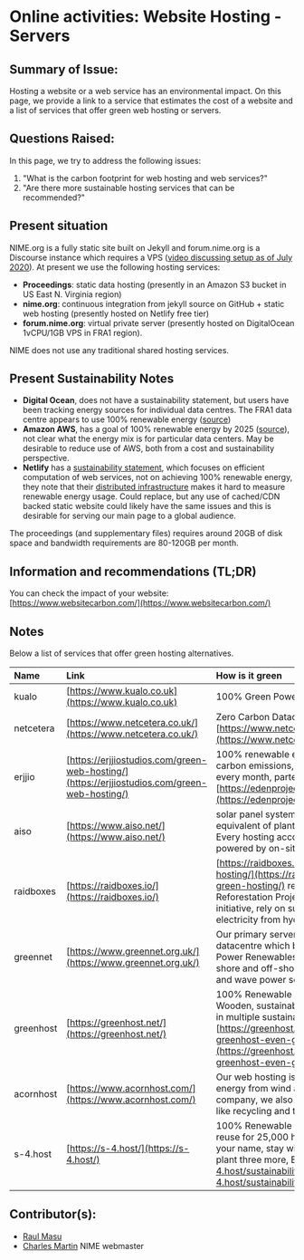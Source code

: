# Online activities: Website Hosting - Servers

## Summary of Issue:

Hosting a website or a web service has an environmental impact. On this page, we provide a link to a service that estimates the cost of a website and a list of services that offer green web hosting or servers.

## Questions Raised:

In this page, we try to address the following issues:

1. "What is the carbon footprint for web hosting and web services?"
2. "Are there more sustainable hosting services that can be recommended?"

## Present situation

NIME.org is a fully static site built on Jekyll and forum.nime.org is a Discourse instance which requires a VPS \([video discussing setup as of July 2020](https://youtu.be/8p5HJh-DwBk)\). At present we use the following hosting services:

* **Proceedings**: static data hosting \(presently in an Amazon S3 bucket in US East N. Virginia region\)
* **nime.org**: continuous integration from jekyll source on GitHub + static web hosting \(presently hosted on Netlify free tier\)
* **forum.nime.org**: virtual private server \(presently hosted on DigitalOcean 1vCPU/1GB VPS in FRA1 region\).

NIME does not use any traditional shared hosting services.

## Present Sustainability Notes

* **Digital Ocean**, does not have a sustainability statement, but users have been tracking energy sources for individual data centres. The FRA1 data centre appears to use 100% renewable energy \([source](https://www.digitalocean.com/community/questions/what-kind-of-electricity-do-you-run-on)\)
* **Amazon AWS**, has a goal of 100% renewable energy by 2025 \([source](https://sustainability.aboutamazon.com/environment/the-cloud)\), not clear what the energy mix is for particular data centers. May be desirable to reduce use of AWS, both from a cost and sustainability perspective.
* **Netlify** has a [sustainability statement](https://www.netlify.com/sustainability/), which focuses on efficient computation of web services, not on achieving 100% renewable energy, they note that their [distributed infrastructure](https://community.netlify.com/t/is-netlify-powered-by-renewable-energy/3951) makes it hard to measure renewable energy usage. Could replace, but any use of cached/CDN backed static website could likely have the same issues and this is desirable for serving our main page to a global audience.

The proceedings \(and supplementary files\) requires around 20GB of disk space and bandwidth requirements are 80-120GB per month.

## Information and recommendations \(TL;DR\)

You can check the impact of your website: [https://www.websitecarbon.com/](https://www.websitecarbon.com/)

## Notes

Below a list of services that offer green hosting alternatives.

| Name | Link | How is it green | cost web hosting | Server |
| :--- | :--- | :--- | :--- | :--- |
| kualo | [https://www.kualo.co.uk](https://www.kualo.co.uk) | 100% Green Powered | 3 \(10gb\)- 10 \(50gb\)/month | 24 month |
| netcetera | [https://www.netcetera.co.uk/](https://www.netcetera.co.uk/) | Zero Carbon Datacentre [https://www.netcetera.co.uk/datacentre/\#green](https://www.netcetera.co.uk/datacentre/#green) | 3 \(5gb\) 6.60 \(20 gb\) per month [https://www.netcetera.co.uk/hosting/](https://www.netcetera.co.uk/hosting/) | 55 \(8 tb 512gb ram\) 110 \(10 tb 128 gb ram\) |
| erjjio | [https://erjjiostudios.com/green-web-hosting/](https://erjjiostudios.com/green-web-hosting/) | 100% renewable energy, optimise it to reduce its carbon emissions, and plant trees on your behalf every month, partenship with [https://edenprojects.org/](https://edenprojects.org/) | 5\(10 GB\)/month'7 \(Unlimited disk storage\) |  |
| aiso | [https://www.aiso.net/](https://www.aiso.net/) | solar panel system, according to their count is the equivalent of planting 8 acres of trees per year. Every hosting account with AISO is green and powered by on-site solar. | $6.25 \(10 GB \) | 10 \(30gb 1gb ram\), 45 \(50 gb  4 gb ram\) \(many packages, two are examples\) |
| raidboxes | [https://raidboxes.io/](https://raidboxes.io/) | [https://raidboxes.io/it/wordpress-green-hosting/](https://raidboxes.io/it/wordpress-green-hosting/)  reforestation of Eden Reforestation Projects, support the Get Mads initiative, rely on sustainable, certified green electricity from hydropower, \(only wordpress\) | 15 per month \(1wordpress website 5gb ssd\) | - |
| greennet | [https://www.greennet.org.uk/](https://www.greennet.org.uk/) | Our primary servers are located in a London datacentre which buys its electricity from Scottish Power Renewables, generated from British on-shore and off-shore wind as well as some tidal and wave power sources. | £108.00 inc. VAT per year \(1bg\) |  |
| greenhost | [https://greenhost.net/](https://greenhost.net/) | 100% Renewable energy from local windmills Wooden, sustainable office building  Participating in multiple sustainability projects [https://greenhost.net/blog/2018/02/22/making-greenhost-even-greener/](https://greenhost.net/blog/2018/02/22/making-greenhost-even-greener/) | € 51.00 / year \(1000 MB \), € 108.00 / year 5 GB  [https://greenhost.net/products/hosting/](https://greenhost.net/products/hosting/) | € 5.75 / month  \(5 GB \)[https://greenhost.net/products/vps/](https://greenhost.net/products/vps/) |
| acornhost | [https://www.acornhost.com/](https://www.acornhost.com/) | Our web hosting is powered by 100% green energy from wind and solar sources. As a company, we also embrace sustainable practices like recycling and tele-commuting. | $8.95 5GB space 100 GB bandwidth |  |
| s-4.host | [https://s-4.host/](https://s-4.host/) | 100% Renewable energy,Heat recovery and reuse for 25,000 homes,  we will plant a tree in your name, stay with us for a year and we will plant three more, Ethical partnerships [https://s-4.host/sustainability/](https://s-4.host/sustainability/) | 50,000 visits €10 per month |  |

## Contributor\(s\):

* [Raul Masu](mailto:raul@raulmasu.org)
* [Charles Martin](web_hosting.md) NIME webmaster

